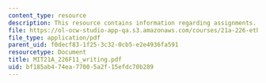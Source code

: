 ```yaml
---
content_type: resource
description: This resource contains information regarding assignments.
file: https://ol-ocw-studio-app-qa.s3.amazonaws.com/courses/21a-226-ethnic-and-national-identity-fall-2011/bf185ab474ea77005a2f15efdc70b289_MIT21A_226F11_writing.pdf
file_type: application/pdf
parent_uid: f0decf83-1f25-3c32-0cb5-e2e4936fa591
resourcetype: Document
title: MIT21A_226F11_writing.pdf
uid: bf185ab4-74ea-7700-5a2f-15efdc70b289
---
```

